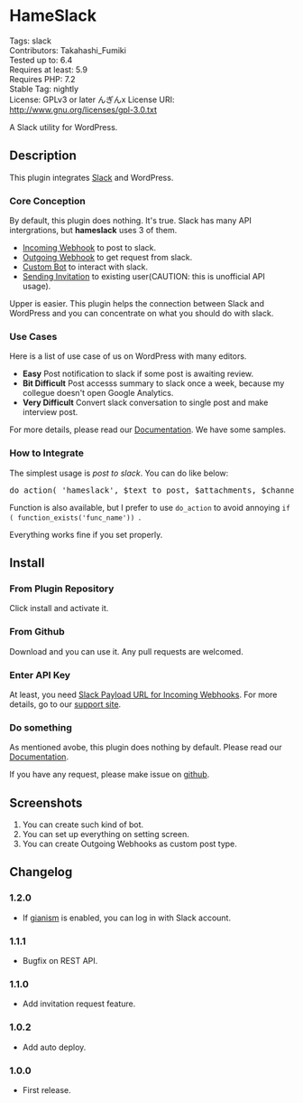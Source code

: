 # HameSlack

Tags: slack  
Contributors: Takahashi_Fumiki  
Tested up to: 6.4  
Requires at least: 5.9  
Requires PHP: 7.2  
Stable Tag: nightly  
License: GPLv3 or later  んぎんx
License URI: http://www.gnu.org/licenses/gpl-3.0.txt

A Slack utility for WordPress.

## Description

This plugin integrates [Slack](https://slack.com) and WordPress.

### Core Conception

By default, this plugin does nothing. It's true. 
Slack has many API intergrations, but **hameslack** uses 3 of them.

- [Incoming Webhook](https://api.slack.com/incoming-webhooks) to post to slack.
- [Outgoing Webhook](https://api.slack.com/outgoing-webhooks) to get request from slack.
- [Custom Bot](https://api.slack.com/bot-users) to interact with slack.
- [Sending Invitation](https://github.com/ErikKalkoken/slackApiDoc/blob/master/users.admin.invite.md) to existing user(CAUTION: this is unofficial API usage).

Upper is easier. This plugin helps the connection between Slack and WordPress and you can concentrate on what you should do with slack.

### Use Cases

Here is a list of use case of us on WordPress with many editors.

- **Easy** Post notification to slack if some post is awaiting review.
- **Bit Difficult** Post accesss summary to slack once a week, because my collegue doesn't open Google Analytics.
- **Very Difficult** Convert slack conversation to single post and make interview post.

For more details, please read our [Documentation](https://gianism.info/add-on/hameslack/). We have some samples.

### How to Integrate

The simplest usage is *post to slack*. You can do like below:

<pre>
do_action( 'hameslack', $text_to_post, $attachments, $channel );
</pre>

Function is also available, but I prefer to use `do_action` to avoid annoying `if ( function_exists('func_name')) `.

Everything works fine if you set properly.


## Install

### From Plugin Repository

Click install and activate it.

### From Github

Download and you can use it. Any pull requests are welcomed.

### Enter API Key

At least, you need [Slack Payload URL for Incoming Webhooks](https://api.slack.com/incoming-webhooks). For more details, go to our [support site](https://gianism.info/add-on/hameslack/).

### Do something

As mentioned avobe, this plugin does nothing by default. Please read our [Documentation](https://gianism.info/add-on/hameslack/).

If you have any request, please make issue on [github](https://github.com/hametuha/hameslack).

## Screenshots

1. You can create such kind of bot.
2. You can set up everything on setting screen.
3. You can create Outgoing Webhooks as custom post type.

## Changelog

### 1.2.0

- If [gianism](https://wordpress.org/plugins/gianism) is enabled, you can log in with Slack account.

### 1.1.1

- Bugfix on REST API.

### 1.1.0

- Add invitation request feature.

### 1.0.2

- Add auto deploy.

### 1.0.0

- First release.

